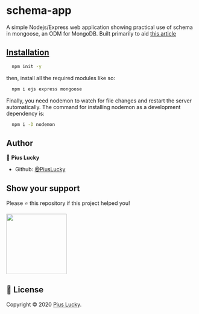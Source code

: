 # schema-app
A simple Nodejs/Express web application showing practical use of schema in mongoose, an ODM for MongoDB.
Built primarily to aid <a href= "https://www.joint-access-programmer.com/mongoose-schema-types/" >this article</article>

## Installation

```cmd
  npm init -y
```

then, install all the required modules like so:

```cmd
  npm i ejs express mongoose
```

Finally, you need nodemon to watch for file changes and restart the server automatically. The command for installing
nodemon as a development dependency is:

```cmd
  npm i -D nodemon
```


## Author

👤 **Pius Lucky**

- Github: [@PiusLucky](https://github.com/PiusLucky)

## Show your support

Please ⭐️ this repository if this project helped you!

<a href="https://www.patreon.com/jointaccessprogrammer">
  <img src="https://c5.patreon.com/external/logo/become_a_patron_button@2x.png" width="160">
</a>

## 📝 License

Copyright © 2020 [Pius Lucky](https://github.com/PiusLucky).<br />







